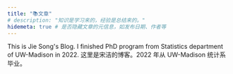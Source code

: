 ```yaml
---
title: "📚文章"
# description: "知识是学习来的，经验是总结来的。"
hidemeta: true # 是否隐藏文章的元信息，如发布日期、作者等
---
```

This is Jie Song's Blog. I finished PhD program from Statistics department of UW-Madison in 2022.
这里是宋洁的博客。2022 年从 UW-Madison 统计系毕业。
